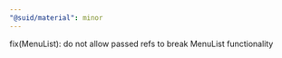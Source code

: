 ```yaml
---
"@suid/material": minor
---
```


fix(MenuList): do not allow passed refs to break MenuList functionality
